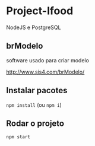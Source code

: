 # Project-Ifood

NodeJS e PostgreSQL

## brModelo
software usado para criar modelo

http://www.sis4.com/brModelo/

## Instalar pacotes
  `npm install` 
  (ou
  `npm i`)

## Rodar o projeto
  `npm start`

